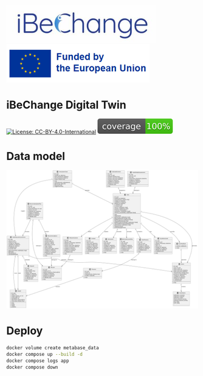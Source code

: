 ![alt text](docs/IBC-logo.jpg)
![alt text](docs/eu.png)

# iBeChange Digital Twin
[![License: CC-BY-4.0-International](https://img.shields.io/badge/License-CC%20BY%204.0-blue.svg)](#license)
[![coverage report](docs/coverage.svg)](.logs/coverage.txt)
# Data model

![data-model](docs/data_model.svg)


# Deploy

```bash
docker volume create metabase_data
docker compose up --build -d
docker compose logs app
docker compose down
```
